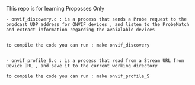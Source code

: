 This repo is for learning Proposses Only 

    - onvif_discovery.c : is a process that sends a Probe request to the brodcast UDP address for ONVIF devices , and listen to the ProbeMatch and extract information regarding the avaialable devices 


    to compile the code you can run : make onvif_discovery 


    - onvif_profile_S.c : is a process that read from a Stream URL from Device URL , and save it to the current working directory 

    to compile the code you can run : make onvif_profile_S


    